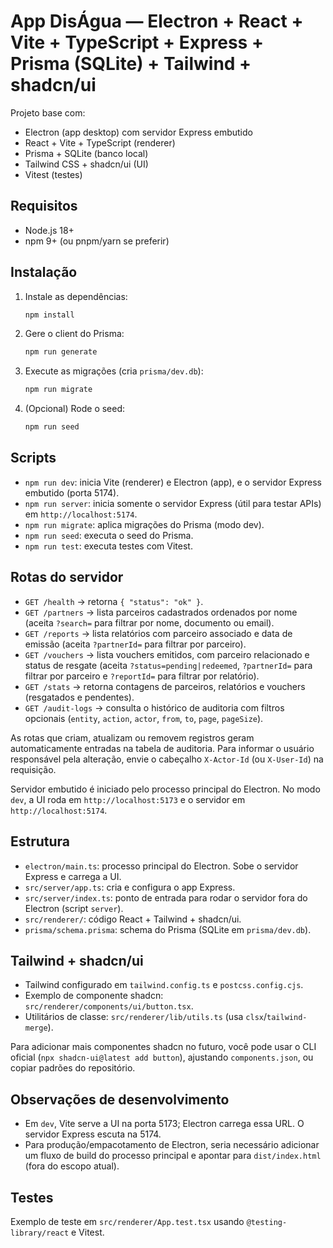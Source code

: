 # App DisÁgua — Electron + React + Vite + TypeScript + Express + Prisma (SQLite) + Tailwind + shadcn/ui

Projeto base com:

- Electron (app desktop) com servidor Express embutido
- React + Vite + TypeScript (renderer)
- Prisma + SQLite (banco local)
- Tailwind CSS + shadcn/ui (UI)
- Vitest (testes)

## Requisitos

- Node.js 18+
- npm 9+ (ou pnpm/yarn se preferir)

## Instalação

1. Instale as dependências:

   ```bash
   npm install
   ```

2. Gere o client do Prisma:

   ```bash
   npm run generate
   ```

3. Execute as migrações (cria `prisma/dev.db`):

   ```bash
   npm run migrate
   ```

4. (Opcional) Rode o seed:

   ```bash
   npm run seed
   ```

## Scripts

- `npm run dev`: inicia Vite (renderer) e Electron (app), e o servidor Express embutido (porta 5174).
- `npm run server`: inicia somente o servidor Express (útil para testar APIs) em `http://localhost:5174`.
- `npm run migrate`: aplica migrações do Prisma (modo dev).
- `npm run seed`: executa o seed do Prisma.
- `npm run test`: executa testes com Vitest.

## Rotas do servidor

- `GET /health` → retorna `{ "status": "ok" }`.
- `GET /partners` → lista parceiros cadastrados ordenados por nome (aceita `?search=` para filtrar por nome, documento ou email).
- `GET /reports` → lista relatórios com parceiro associado e data de emissão (aceita `?partnerId=` para filtrar por parceiro).
- `GET /vouchers` → lista vouchers emitidos, com parceiro relacionado e status de resgate (aceita `?status=pending|redeemed`, `?partnerId=` para filtrar por parceiro e `?reportId=` para filtrar por relatório).
- `GET /stats` → retorna contagens de parceiros, relatórios e vouchers (resgatados e pendentes).
- `GET /audit-logs` → consulta o histórico de auditoria com filtros opcionais (`entity`, `action`, `actor`, `from`, `to`, `page`, `pageSize`).

As rotas que criam, atualizam ou removem registros geram automaticamente entradas na tabela de auditoria. Para informar o usuário responsável pela alteração, envie o cabeçalho `X-Actor-Id` (ou `X-User-Id`) na requisição.

Servidor embutido é iniciado pelo processo principal do Electron. No modo `dev`, a UI roda em `http://localhost:5173` e o servidor em `http://localhost:5174`.

## Estrutura

- `electron/main.ts`: processo principal do Electron. Sobe o servidor Express e carrega a UI.
- `src/server/app.ts`: cria e configura o app Express.
- `src/server/index.ts`: ponto de entrada para rodar o servidor fora do Electron (script `server`).
- `src/renderer/`: código React + Tailwind + shadcn/ui.
- `prisma/schema.prisma`: schema do Prisma (SQLite em `prisma/dev.db`).

## Tailwind + shadcn/ui

- Tailwind configurado em `tailwind.config.ts` e `postcss.config.cjs`.
- Exemplo de componente shadcn: `src/renderer/components/ui/button.tsx`.
- Utilitários de classe: `src/renderer/lib/utils.ts` (usa `clsx`/`tailwind-merge`).

Para adicionar mais componentes shadcn no futuro, você pode usar o CLI oficial (`npx shadcn-ui@latest add button`), ajustando `components.json`, ou copiar padrões do repositório.

## Observações de desenvolvimento

- Em `dev`, Vite serve a UI na porta 5173; Electron carrega essa URL. O servidor Express escuta na 5174.
- Para produção/empacotamento de Electron, seria necessário adicionar um fluxo de build do processo principal e apontar para `dist/index.html` (fora do escopo atual).

## Testes

Exemplo de teste em `src/renderer/App.test.tsx` usando `@testing-library/react` e Vitest.

